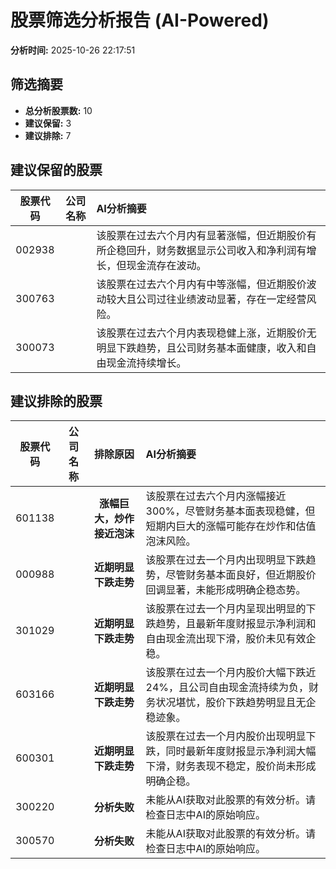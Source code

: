 # 股票筛选分析报告 (AI-Powered)

**分析时间:** 2025-10-26 22:17:51

## 筛选摘要

- **总分析股票数:** 10
- **建议保留:** 3
- **建议排除:** 7

## 建议保留的股票

| 股票代码 | 公司名称 | AI分析摘要 |
|:---:|:---:|:---|
| 002938 |  | 该股票在过去六个月内有显著涨幅，但近期股价有所企稳回升，财务数据显示公司收入和净利润有增长，但现金流存在波动。 |
| 300763 |  | 该股票在过去六个月内有中等涨幅，但近期股价波动较大且公司过往业绩波动显著，存在一定经营风险。 |
| 300073 |  | 该股票在过去六个月内表现稳健上涨，近期股价无明显下跌趋势，且公司财务基本面健康，收入和自由现金流持续增长。 |

## 建议排除的股票

| 股票代码 | 公司名称 | 排除原因 | AI分析摘要 |
|:---:|:---:|:---:|:---|
| 601138 |  | **涨幅巨大，炒作接近泡沫** | 该股票在过去六个月内涨幅接近300%，尽管财务基本面表现稳健，但短期内巨大的涨幅可能存在炒作和估值泡沫风险。 |
| 000988 |  | **近期明显下跌走势** | 该股票在过去一个月内出现明显下跌趋势，尽管财务基本面良好，但近期股价回调显著，未能形成明确企稳态势。 |
| 301029 |  | **近期明显下跌走势** | 该股票在过去一个月内呈现出明显的下跌趋势，且最新年度财报显示净利润和自由现金流出现下滑，股价未见有效企稳。 |
| 603166 |  | **近期明显下跌走势** | 该股票在过去一个月内股价大幅下跌近24%，且公司自由现金流持续为负，财务状况堪忧，股价下跌趋势明显且无企稳迹象。 |
| 600301 |  | **近期明显下跌走势** | 该股票在过去一个月内股价出现明显下跌，同时最新年度财报显示净利润大幅下滑，财务表现不稳定，股价尚未形成明确企稳。 |
| 300220 |  | **分析失败** | 未能从AI获取对此股票的有效分析。请检查日志中AI的原始响应。 |
| 300570 |  | **分析失败** | 未能从AI获取对此股票的有效分析。请检查日志中AI的原始响应。 |
